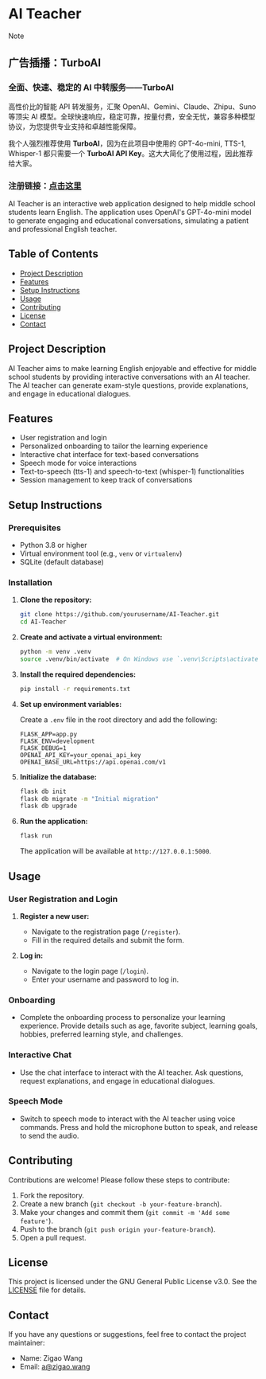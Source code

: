 # AI Teacher

> [!NOTE]
> 
> ## 广告插播：TurboAI
> 
> ### 全面、快速、稳定的 AI 中转服务——**TurboAI**
> 
> 高性价比的智能 API 转发服务，汇聚 OpenAI、Gemini、Claude、Zhipu、Suno 等顶尖 AI 模型。全球快速响应，稳定可靠，按量付费，安全无忧，兼容多种模型协议，为您提供专业支持和卓越性能保障。
> 
> 我个人强烈推荐使用 **TurboAI**，因为在此项目中使用的 GPT-4o-mini, TTS-1, Whisper-1 都只需要一个 **TurboAI API Key**。这大大简化了使用过程，因此推荐给大家。
> 
> ### 注册链接：[点击这里](https://api.turboai.io/register?aff=VkS0)


AI Teacher is an interactive web application designed to help middle school students learn English. The application uses OpenAI's GPT-4o-mini model to generate engaging and educational conversations, simulating a patient and professional English teacher.

## Table of Contents

- [Project Description](#project-description)
- [Features](#features)
- [Setup Instructions](#setup-instructions)
- [Usage](#usage)
- [Contributing](#contributing)
- [License](#license)
- [Contact](#contact)

## Project Description

AI Teacher aims to make learning English enjoyable and effective for middle school students by providing interactive conversations with an AI teacher. The AI teacher can generate exam-style questions, provide explanations, and engage in educational dialogues.

## Features

- User registration and login
- Personalized onboarding to tailor the learning experience
- Interactive chat interface for text-based conversations
- Speech mode for voice interactions
- Text-to-speech (tts-1) and speech-to-text (whisper-1) functionalities
- Session management to keep track of conversations

## Setup Instructions

### Prerequisites

- Python 3.8 or higher
- Virtual environment tool (e.g., `venv` or `virtualenv`)
- SQLite (default database)

### Installation

1. **Clone the repository:**

   ```sh
   git clone https://github.com/yourusername/AI-Teacher.git
   cd AI-Teacher
   ```

2. **Create and activate a virtual environment:**

   ```sh
   python -m venv .venv
   source .venv/bin/activate  # On Windows use `.venv\Scripts\activate`
   ```

3. **Install the required dependencies:**

   ```sh
   pip install -r requirements.txt
   ```

4. **Set up environment variables:**

   Create a `.env` file in the root directory and add the following:

   ```env
   FLASK_APP=app.py
   FLASK_ENV=development
   FLASK_DEBUG=1
   OPENAI_API_KEY=your_openai_api_key
   OPENAI_BASE_URL=https://api.openai.com/v1
   ```

5. **Initialize the database:**

   ```sh
   flask db init
   flask db migrate -m "Initial migration"
   flask db upgrade
   ```

6. **Run the application:**

   ```sh
   flask run
   ```

   The application will be available at `http://127.0.0.1:5000`.

## Usage

### User Registration and Login

1. **Register a new user:**
   - Navigate to the registration page (`/register`).
   - Fill in the required details and submit the form.

2. **Log in:**
   - Navigate to the login page (`/login`).
   - Enter your username and password to log in.

### Onboarding

- Complete the onboarding process to personalize your learning experience. Provide details such as age, favorite subject, learning goals, hobbies, preferred learning style, and challenges.

### Interactive Chat

- Use the chat interface to interact with the AI teacher. Ask questions, request explanations, and engage in educational dialogues.

### Speech Mode

- Switch to speech mode to interact with the AI teacher using voice commands. Press and hold the microphone button to speak, and release to send the audio.

## Contributing

Contributions are welcome! Please follow these steps to contribute:

1. Fork the repository.
2. Create a new branch (`git checkout -b your-feature-branch`).
3. Make your changes and commit them (`git commit -m 'Add some feature'`).
4. Push to the branch (`git push origin your-feature-branch`).
5. Open a pull request.

## License

This project is licensed under the GNU General Public License v3.0. See the [LICENSE](LICENSE) file for details.

## Contact

If you have any questions or suggestions, feel free to contact the project maintainer:

- Name: Zigao Wang
- Email: a@zigao.wang
